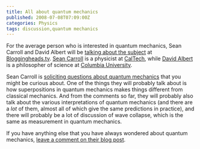 ```yaml
---
title: All about quantum mechanics
published: 2008-07-08T07:09:00Z
categories: Physics
tags: discussion,quantum mechanics
---
```


<p>
For the average person who is interested in quantum mechanics, Sean Carroll and David Albert will be <a href="http://cosmicvariance.com/2008/07/07/everything-you-every-wanted-to-know-about-quantum-mechanics-but-were-afraid-to-ask/">talking about the subject</a> at <a href="http://bloggingheads.tv/">Bloggingheads.tv</a>.  <a href="http://preposterousuniverse.com/">Sean Carroll</a> is a physicist at <a href="http://www.caltech.edu/">CalTech</a>, while <a href="http://www.columbia.edu/cu/philosophy/fac-bios/albert/faculty.html">David Albert</a> is a philosopher of science at <a href="http://www.columbia.edu/">Columbia University</a>.
</p>

<p>
Sean Carroll is <a href="http://cosmicvariance.com/2008/07/07/everything-you-every-wanted-to-know-about-quantum-mechanics-but-were-afraid-to-ask/">soliciting questions about quantum mechanics</a> that you might be curious about.  One of the things they will probably talk about is how superpositions in quantum mechanics makes things different from classical mechanics.  And from the comments so far, they will probably also talk about the various interpretations of quantum mechanics (and there are a <em>lot</em> of them, almost all of which give the same predictions in practice), and there will probably be a lot of discussion of wave collapse, which is the same as measurement in quantum mechanics.
</p>

<p>
If you have anything else that you have always wondered about quantum mechanics, <a href="http://cosmicvariance.com/2008/07/07/everything-you-every-wanted-to-know-about-quantum-mechanics-but-were-afraid-to-ask/">leave a comment on their blog post</a>.
</p>

